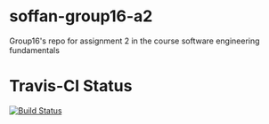 # soffan-group16-a2
Group16's repo for assignment 2 in the course software engineering fundamentals

# Travis-CI Status
[![Build Status](https://travis-ci.com/m4reko/soffan-group16-a2.svg?branch=main)](https://travis-ci.com/m4reko/soffan-group16-a2)